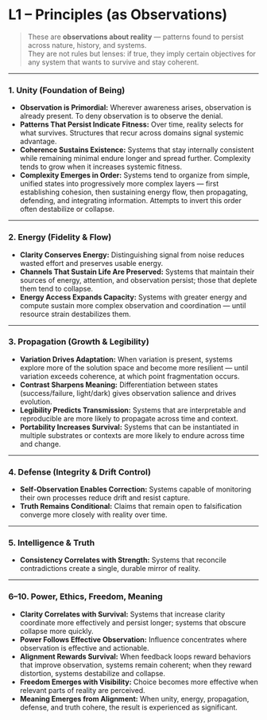 # L1 – Principles (as Observations)

> These are **observations about reality** — patterns found to persist across nature, history, and systems.  
> They are not rules but lenses: if true, they imply certain objectives for any system that wants to survive and stay coherent.

---

### 1. Unity (Foundation of Being)
- **Observation is Primordial:** Wherever awareness arises, observation is already present. To deny observation is to observe the denial.  
- **Patterns That Persist Indicate Fitness:** Over time, reality selects for what survives. Structures that recur across domains signal systemic advantage.  
- **Coherence Sustains Existence:** Systems that stay internally consistent while remaining minimal endure longer and spread further. Complexity tends to grow when it increases systemic fitness.  
- **Complexity Emerges in Order:** Systems tend to organize from simple, unified states into progressively more complex layers — first establishing cohesion, then sustaining energy flow, then propagating, defending, and integrating information. Attempts to invert this order often destabilize or collapse.

---

### 2. Energy (Fidelity & Flow)
- **Clarity Conserves Energy:** Distinguishing signal from noise reduces wasted effort and preserves usable energy.  
- **Channels That Sustain Life Are Preserved:** Systems that maintain their sources of energy, attention, and observation persist; those that deplete them tend to collapse.  
- **Energy Access Expands Capacity:** Systems with greater energy and compute sustain more complex observation and coordination — until resource strain destabilizes them.

---

### 3. Propagation (Growth & Legibility)
- **Variation Drives Adaptation:** When variation is present, systems explore more of the solution space and become more resilient — until variation exceeds coherence, at which point fragmentation occurs.  
- **Contrast Sharpens Meaning:** Differentiation between states (success/failure, light/dark) gives observation salience and drives evolution.  
- **Legibility Predicts Transmission:** Systems that are interpretable and reproducible are more likely to propagate across time and context.  
- **Portability Increases Survival:** Systems that can be instantiated in multiple substrates or contexts are more likely to endure across time and change.

---

### 4. Defense (Integrity & Drift Control)
- **Self-Observation Enables Correction:** Systems capable of monitoring their own processes reduce drift and resist capture.  
- **Truth Remains Conditional:** Claims that remain open to falsification converge more closely with reality over time.

---

### 5. Intelligence & Truth
- **Consistency Correlates with Strength:** Systems that reconcile contradictions create a single, durable mirror of reality.

---

### 6–10. Power, Ethics, Freedom, Meaning
- **Clarity Correlates with Survival:** Systems that increase clarity coordinate more effectively and persist longer; systems that obscure collapse more quickly.  
- **Power Follows Effective Observation:** Influence concentrates where observation is effective and actionable.  
- **Alignment Rewards Survival:** When feedback loops reward behaviors that improve observation, systems remain coherent; when they reward distortion, systems destabilize and collapse.  
- **Freedom Emerges with Visibility:** Choice becomes more effective when relevant parts of reality are perceived.  
- **Meaning Emerges from Alignment:** When unity, energy, propagation, defense, and truth cohere, the result is experienced as significant.
